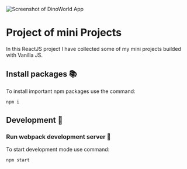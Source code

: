 ![Screenshot of DinoWorld App](https://github.com/RomanDorosh/mini-projects-ReactJS.git/src/assets/images/ProjectOfProjects.png)

# Project of mini Projects
In this ReactJS project I have collected some of my mini projects builded with Vanilla JS.

## Install packages :books:
To install important npm packages use the command:
```javascript
npm i
```
## Development :construction_worker:
### Run webpack development server :construction:
To start development mode use command:
```javascript
npm start
```
